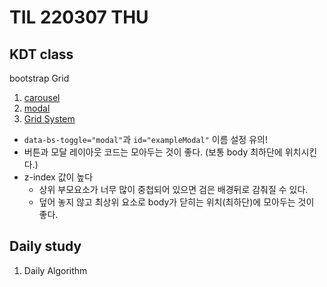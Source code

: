 # TIL 220307 THU

## KDT class

bootstrap Grid

1. [carousel](./01_carousel.html)
2. [modal](./02_modal.html)
3. [Grid System](./03.html)

- `data-bs-toggle="modal"`과 `id="exampleModal"` 이름 설정 유의!
- 버튼과 모달 레이아웃 코드는 모아두는 것이 좋다. (보통 body 최하단에 위치시킨다.)
- z-index 값이 높다
  - 상위 부모요소가 너무 많이 중첩되어 있으면 검은 배경뒤로 감춰질 수 있다.
  - 덮어 놓지 않고 최상위 요소로 body가 닫히는 위치(최하단)에 모아두는 것이 좋다.

## Daily study

1. Daily Algorithm
